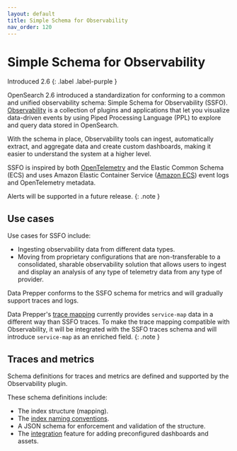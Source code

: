 ```yaml
---
layout: default
title: Simple Schema for Observability
nav_order: 120
---
```


# Simple Schema for Observability
Introduced 2.6
{: .label .label-purple }

OpenSearch 2.6 introduced a standardization for conforming to a common and unified observability schema: Simple Schema for Observability (SSFO). [Observability]({{site.url}}{{site.baseurl}}/observing-your-data/index/) is a collection of plugins and applications that let you visualize data-driven events by using Piped Processing Language (PPL) to explore and query data stored in OpenSearch.

With the schema in place, Observability tools can ingest, automatically extract, and aggregate data and create custom dashboards, making it easier to understand the system at a higher level.

SSFO is inspired by both [OpenTelemetry](https://opentelemetry.io/docs/) and the Elastic Common Schema (ECS) and uses Amazon Elastic Container Service ([Amazon ECS](https://docs.aws.amazon.com/AmazonECS/latest/developerguide/ecs_cwe_events.html)) event logs and OpenTelemetry metadata.

Alerts will be supported in a future release.
{: .note }

## Use cases

Use cases for SSFO include:

* Ingesting observability data from different data types.
* Moving from proprietary configurations that are non-transferable to a consolidated, sharable observability solution that allows users to ingest and display an analysis of any type of telemetry data from any type of provider.

Data Prepper conforms to the SSFO schema for metrics and will gradually support traces and logs.

Data Prepper's [trace mapping]({{site.url}}{{site.baseurl}}/data-prepper/common-use-cases/trace-analytics/) currently provides `service-map` data in a different way than SSFO traces. To make the trace mapping compatible with Observability, it will be integrated with the SSFO traces schema and will introduce `service-map` as an enriched field.
{: .note }

## Traces and metrics

Schema definitions for traces and metrics are defined and supported by the Observability plugin.

These schema definitions include:

- The index structure (mapping).
- The [index naming conventions](https://github.com/opensearch-project/observability/issues/1405).
- A JSON schema for enforcement and validation of the structure.
- The [integration](https://github.com/opensearch-project/OpenSearch-Dashboards/issues/3412) feature for adding preconfigured dashboards and assets.
